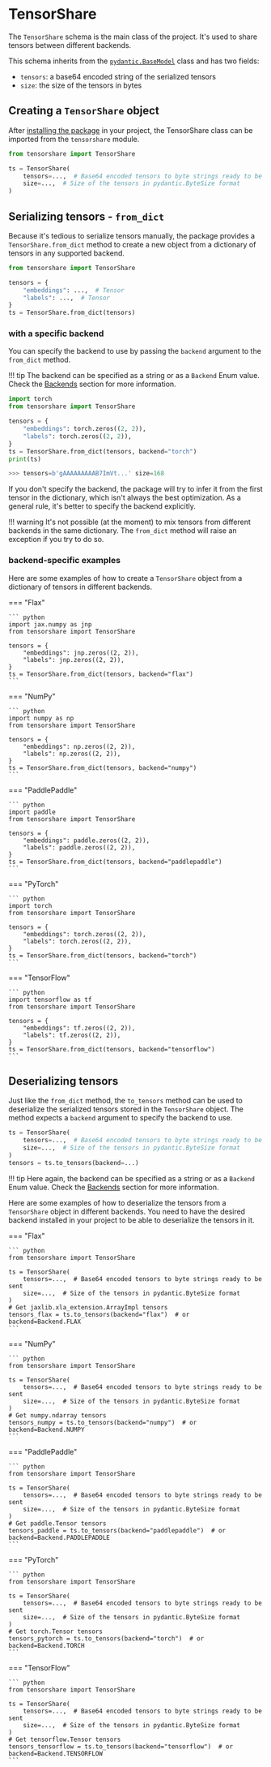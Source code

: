# TensorShare

The `TensorShare` schema is the main class of the project. It's used to share tensors between different backends.

This schema inherits from the [`pydantic.BaseModel`](https://docs.pydantic.dev/latest/usage/models/#basic-model-usage) 
class and has two fields:

* `tensors`: a base64 encoded string of the serialized tensors
* `size`: the size of the tensors in bytes

## Creating a `TensorShare` object

After [installing the package](../installation) in your project, the TensorShare class can be imported from the
`tensorshare` module.

```python
from tensorshare import TensorShare

ts = TensorShare(
    tensors=...,  # Base64 encoded tensors to byte strings ready to be sent
    size=...,  # Size of the tensors in pydantic.ByteSize format
)
```

## Serializing tensors - `from_dict`

Because it's tedious to serialize tensors manually, the package provides a `TensorShare.from_dict` method to create
a new object from a dictionary of tensors in any supported backend.

```python
from tensorshare import TensorShare

tensors = {
    "embeddings": ...,  # Tensor
    "labels": ...,  # Tensor
}
ts = TensorShare.from_dict(tensors)
```

### with a specific backend

You can specify the backend to use by passing the `backend` argument to the `from_dict` method.

!!! tip
    The backend can be specified as a string or as a `Backend` Enum value. Check the [Backends](../usage/backends) section
    for more information.

```python
import torch
from tensorshare import TensorShare

tensors = {
    "embeddings": torch.zeros((2, 2)),
    "labels": torch.zeros((2, 2)),
}
ts = TensorShare.from_dict(tensors, backend="torch")
print(ts)

>>> tensors=b'gAAAAAAAAAB7ImVt...' size=168
```

If you don't specify the backend, the package will try to infer it from the first tensor in the dictionary, which
isn't always the best optimization. As a general rule, it's better to specify the backend explicitly.

!!! warning
    It's not possible (at the moment) to mix tensors from different backends in the same dictionary.
    The `from_dict` method will raise an exception if you try to do so.

### backend-specific examples

Here are some examples of how to create a `TensorShare` object from a dictionary of tensors in different backends.

=== "Flax"

    ``` python
    import jax.numpy as jnp
    from tensorshare import TensorShare

    tensors = {
        "embeddings": jnp.zeros((2, 2)),
        "labels": jnp.zeros((2, 2)),
    }
    ts = TensorShare.from_dict(tensors, backend="flax")
    ```

=== "NumPy"

    ``` python
    import numpy as np
    from tensorshare import TensorShare

    tensors = {
        "embeddings": np.zeros((2, 2)),
        "labels": np.zeros((2, 2)),
    }
    ts = TensorShare.from_dict(tensors, backend="numpy")
    ```

=== "PaddlePaddle"

    ``` python
    import paddle
    from tensorshare import TensorShare

    tensors = {
        "embeddings": paddle.zeros((2, 2)),
        "labels": paddle.zeros((2, 2)),
    }
    ts = TensorShare.from_dict(tensors, backend="paddlepaddle")
    ```

=== "PyTorch"

    ``` python
    import torch
    from tensorshare import TensorShare

    tensors = {
        "embeddings": torch.zeros((2, 2)),
        "labels": torch.zeros((2, 2)),
    }
    ts = TensorShare.from_dict(tensors, backend="torch")
    ```

=== "TensorFlow"

    ``` python
    import tensorflow as tf
    from tensorshare import TensorShare

    tensors = {
        "embeddings": tf.zeros((2, 2)),
        "labels": tf.zeros((2, 2)),
    }
    ts = TensorShare.from_dict(tensors, backend="tensorflow")
    ```

## Deserializing tensors

Just like the `from_dict` method, the `to_tensors` method can be used to deserialize the serialized tensors
stored in the `TensorShare` object. The method expects a `backend` argument to specify the backend to use.

``` python
ts = TensorShare(
    tensors=...,  # Base64 encoded tensors to byte strings ready to be sent
    size=...,  # Size of the tensors in pydantic.ByteSize format
)
tensors = ts.to_tensors(backend=...)
```

!!! tip
    Here again, the backend can be specified as a string or as a `Backend` Enum value.
    Check the [Backends](../usage/backends) section for more information.

Here are some examples of how to deserialize the tensors from a `TensorShare` object in different backends.
You need to have the desired backend installed in your project to be able to deserialize the tensors in it.

=== "Flax"

    ``` python
    from tensorshare import TensorShare

    ts = TensorShare(
        tensors=...,  # Base64 encoded tensors to byte strings ready to be sent
        size=...,  # Size of the tensors in pydantic.ByteSize format
    )
    # Get jaxlib.xla_extension.ArrayImpl tensors
    tensors_flax = ts.to_tensors(backend="flax")  # or backend=Backend.FLAX
    ```

=== "NumPy"

    ``` python
    from tensorshare import TensorShare

    ts = TensorShare(
        tensors=...,  # Base64 encoded tensors to byte strings ready to be sent
        size=...,  # Size of the tensors in pydantic.ByteSize format
    )
    # Get numpy.ndarray tensors
    tensors_numpy = ts.to_tensors(backend="numpy")  # or backend=Backend.NUMPY
    ```

=== "PaddlePaddle"

    ``` python
    from tensorshare import TensorShare

    ts = TensorShare(
        tensors=...,  # Base64 encoded tensors to byte strings ready to be sent
        size=...,  # Size of the tensors in pydantic.ByteSize format
    )
    # Get paddle.Tensor tensors
    tensors_paddle = ts.to_tensors(backend="paddlepaddle")  # or backend=Backend.PADDLEPADDLE
    ```

=== "PyTorch"

    ``` python
    from tensorshare import TensorShare

    ts = TensorShare(
        tensors=...,  # Base64 encoded tensors to byte strings ready to be sent
        size=...,  # Size of the tensors in pydantic.ByteSize format
    )
    # Get torch.Tensor tensors
    tensors_pytorch = ts.to_tensors(backend="torch")  # or backend=Backend.TORCH
    ```

=== "TensorFlow"

    ``` python
    from tensorshare import TensorShare

    ts = TensorShare(
        tensors=...,  # Base64 encoded tensors to byte strings ready to be sent
        size=...,  # Size of the tensors in pydantic.ByteSize format
    )
    # Get tensorflow.Tensor tensors
    tensors_tensorflow = ts.to_tensors(backend="tensorflow")  # or backend=Backend.TENSORFLOW
    ```
